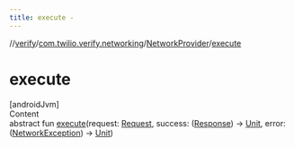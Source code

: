 ```yaml
---
title: execute -
---
```

//[verify](../../index.md)/[com.twilio.verify.networking](../index.md)/[NetworkProvider](index.md)/[execute](execute.md)



# execute  
[androidJvm]  
Content  
abstract fun [execute](execute.md)(request: [Request](../-request/index.md), success: ([Response](../-response/index.md)) -> [Unit](https://kotlinlang.org/api/latest/jvm/stdlib/kotlin/-unit/index.html), error: ([NetworkException](../-network-exception/index.md)) -> [Unit](https://kotlinlang.org/api/latest/jvm/stdlib/kotlin/-unit/index.html))  



